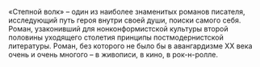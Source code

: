<!--2017-01-02 12:52:38-->
«Степной волк» – один из наиболее знаменитых романов писателя, исследующий путь героя внутри своей души, поиски самого себя. Роман, узаконивший для нонконформистской культуры второй половины уходящего столетия принципы постмодернистской литературы. Роман, без которого не было бы в авангардизме XX века очень и очень многого – в живописи, в кино, в рок-н-ролле.